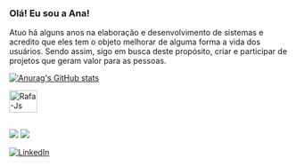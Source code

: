 ### Olá! Eu sou a Ana!
Atuo há alguns anos na elaboração e desenvolvimento de sistemas e acredito que eles tem o objeto melhorar de alguma forma a vida dos usuários. Sendo assim, sigo em busca deste propósito, criar e participar de projetos que geram valor para as pessoas.

[![Anurag's GitHub stats](https://github-readme-stats.vercel.app/api?username=anasantos4510&show_icons=true&theme=radical)](https://github.com/anuraghazra/github-readme-stats)

<div style="display: inline_block">
  <i class="devicon-java-plain-wordmark"></i>
  <img align="center" alt="Rafa-Js" height="40" width="50" src="https://cdn.jsdelivr.net/gh/devicons/devicon@latest/icons/java/java-original-wordmark.svg">
</div>

##

<div>               
  <a href = "mailto:anamariasantos4510@gmail.com"><img src="https://img.shields.io/badge/-Gmail-%23333?style=for-the-badge&logo=gmail&logoColor=white" target="_blank"></a>
  <a href = "https://www.linkedin.com/in/ana-maria-santos-0a0985264/"><img src="https://img.shields.io/badge/-LinkedIn-%230077B5?style=for-the-badge&logo=linkedin&logoColor=white"></a> 
  
</div>

[![LinkedIn](https://img.shields.io/badge/-LinkedIn-%230077B5?style=for-the-badge&logo=linkedin&logoColor=white)](https://www.linkedin.com/in/ana-maria-santos-0a0985264/)

<!--
**anasantos4510/anasantos4510** is a ✨ _special_ ✨ repository because its `README.md` (this file) appears on your GitHub profile.

Here are some ideas to get you started:

- 🔭 I’m currently working on ...
- 🌱 I’m currently learning ...
- 👯 I’m looking to collaborate on ...
- 🤔 I’m looking for help with ...
- 💬 Ask me about ...
- 📫 How to reach me: ...
- 😄 Pronouns: ...
- ⚡ Fun fact: ...
-->
